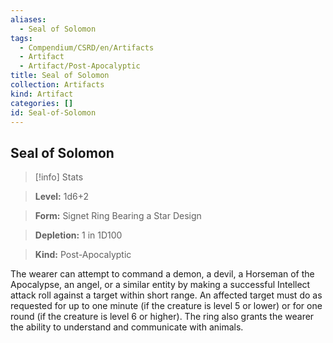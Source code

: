 ```yaml
---
aliases:
  - Seal of Solomon
tags:
  - Compendium/CSRD/en/Artifacts
  - Artifact
  - Artifact/Post-Apocalyptic
title: Seal of Solomon
collection: Artifacts
kind: Artifact
categories: []
id: Seal-of-Solomon
---
```

## Seal of Solomon    
>[!info] Stats    
> **Level:** 1d6+2    
> **Form:** Signet Ring Bearing a Star Design    
> **Depletion:** 1 in 1D100    
> **Kind:** Post-Apocalyptic  
    
The wearer can attempt to command a demon, a devil, a Horseman of the Apocalypse, an angel, or a similar entity by making a successful Intellect attack roll against a target within short range. An affected target must do as requested for up to one minute (if the creature is level 5 or lower) or for one round (if the creature is level 6 or higher). The ring also grants the wearer the ability to understand and communicate with animals.
